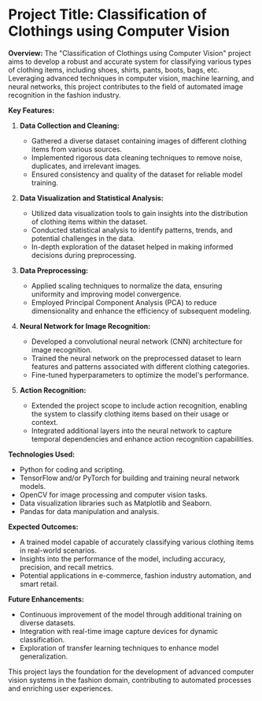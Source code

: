 # **Project Title: Classification of Clothings using Computer Vision**

**Overview:**
The "Classification of Clothings using Computer Vision" project aims to develop a robust and accurate system for classifying various types of clothing items, including shoes, shirts, pants, boots, bags, etc. Leveraging advanced techniques in computer vision, machine learning, and neural networks, this project contributes to the field of automated image recognition in the fashion industry.

**Key Features:**

1. **Data Collection and Cleaning:**
   - Gathered a diverse dataset containing images of different clothing items from various sources.
   - Implemented rigorous data cleaning techniques to remove noise, duplicates, and irrelevant images.
   - Ensured consistency and quality of the dataset for reliable model training.

2. **Data Visualization and Statistical Analysis:**
   - Utilized data visualization tools to gain insights into the distribution of clothing items within the dataset.
   - Conducted statistical analysis to identify patterns, trends, and potential challenges in the data.
   - In-depth exploration of the dataset helped in making informed decisions during preprocessing.

3. **Data Preprocessing:**
   - Applied scaling techniques to normalize the data, ensuring uniformity and improving model convergence.
   - Employed Principal Component Analysis (PCA) to reduce dimensionality and enhance the efficiency of subsequent modeling.

4. **Neural Network for Image Recognition:**
   - Developed a convolutional neural network (CNN) architecture for image recognition.
   - Trained the neural network on the preprocessed dataset to learn features and patterns associated with different clothing categories.
   - Fine-tuned hyperparameters to optimize the model's performance.

5. **Action Recognition:**
   - Extended the project scope to include action recognition, enabling the system to classify clothing items based on their usage or context.
   - Integrated additional layers into the neural network to capture temporal dependencies and enhance action recognition capabilities.

**Technologies Used:**
- Python for coding and scripting.
- TensorFlow and/or PyTorch for building and training neural network models.
- OpenCV for image processing and computer vision tasks.
- Data visualization libraries such as Matplotlib and Seaborn.
- Pandas for data manipulation and analysis.

**Expected Outcomes:**
- A trained model capable of accurately classifying various clothing items in real-world scenarios.
- Insights into the performance of the model, including accuracy, precision, and recall metrics.
- Potential applications in e-commerce, fashion industry automation, and smart retail.

**Future Enhancements:**
- Continuous improvement of the model through additional training on diverse datasets.
- Integration with real-time image capture devices for dynamic classification.
- Exploration of transfer learning techniques to enhance model generalization.

This project lays the foundation for the development of advanced computer vision systems in the fashion domain, contributing to automated processes and enriching user experiences.
